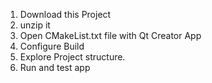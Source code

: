 1. Download this Project
2. unzip it
3. Open CMakeList.txt file with Qt Creator App
4. Configure Build
5. Explore Project structure.
6. Run and test app
